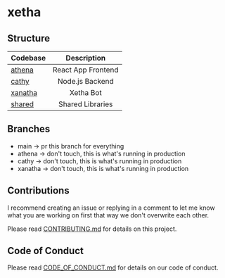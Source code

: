 # xetha

## Structure

| Codebase           |    Description     |
| :----------------- | :----------------: |
| [athena](athena)   | React App Frontend |
| [cathy](cathy)     |  Node.js Backend   |
| [xanatha](xanatha) |     Xetha Bot      |
| [shared](shared)   |  Shared Libraries  |

## Branches

- main -> pr this branch for everything
- athena -> don't touch, this is what's running in production
- cathy -> don't touch, this is what's running in production
- xanatha -> don't touch, this is what's running in production

## Contributions

I recommend creating an issue or replying in a comment to let me know what you are working on first that way we don't overwrite each other.

Please read [CONTRIBUTING.md](./.github/CONTRIBUTING.md) for details on this project.

## Code of Conduct

Please read [CODE_OF_CONDUCT.md](./.github/CODE_OF_CONDUCT.md) for details on our code of conduct.
